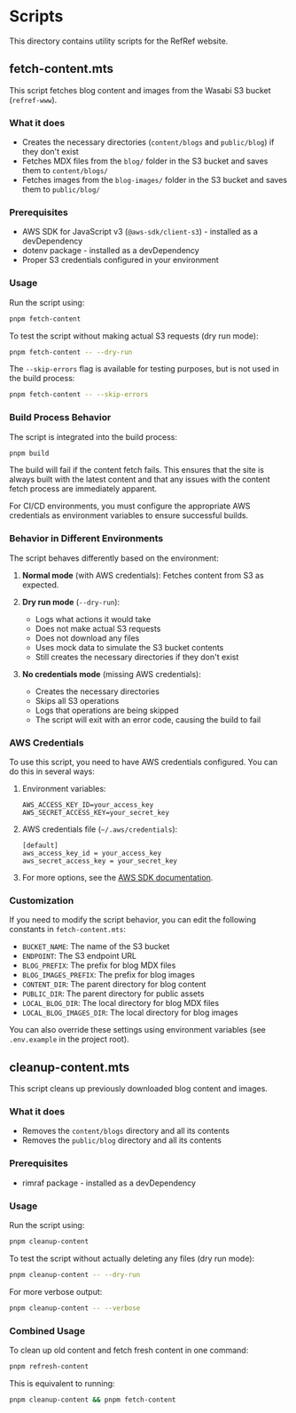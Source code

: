 # Scripts

This directory contains utility scripts for the RefRef website.

## fetch-content.mts

This script fetches blog content and images from the Wasabi S3 bucket (`refref-www`).

### What it does

- Creates the necessary directories (`content/blogs` and `public/blog`) if they don't exist
- Fetches MDX files from the `blog/` folder in the S3 bucket and saves them to `content/blogs/`
- Fetches images from the `blog-images/` folder in the S3 bucket and saves them to `public/blog/`

### Prerequisites

- AWS SDK for JavaScript v3 (`@aws-sdk/client-s3`) - installed as a devDependency
- dotenv package - installed as a devDependency
- Proper S3 credentials configured in your environment

### Usage

Run the script using:

```bash
pnpm fetch-content
```

To test the script without making actual S3 requests (dry run mode):

```bash
pnpm fetch-content -- --dry-run
```

The `--skip-errors` flag is available for testing purposes, but is not used in the build process:

```bash
pnpm fetch-content -- --skip-errors
```

### Build Process Behavior

The script is integrated into the build process:

```bash
pnpm build
```

The build will fail if the content fetch fails. This ensures that the site is always built with the latest content and that any issues with the content fetch process are immediately apparent.

For CI/CD environments, you must configure the appropriate AWS credentials as environment variables to ensure successful builds.

### Behavior in Different Environments

The script behaves differently based on the environment:

1. **Normal mode** (with AWS credentials): Fetches content from S3 as expected.

2. **Dry run mode** (`--dry-run`):
   - Logs what actions it would take
   - Does not make actual S3 requests
   - Does not download any files
   - Uses mock data to simulate the S3 bucket contents
   - Still creates the necessary directories if they don't exist

3. **No credentials mode** (missing AWS credentials):
   - Creates the necessary directories
   - Skips all S3 operations
   - Logs that operations are being skipped
   - The script will exit with an error code, causing the build to fail

### AWS Credentials

To use this script, you need to have AWS credentials configured. You can do this in several ways:

1. Environment variables:
   ```
   AWS_ACCESS_KEY_ID=your_access_key
   AWS_SECRET_ACCESS_KEY=your_secret_key
   ```

2. AWS credentials file (`~/.aws/credentials`):
   ```
   [default]
   aws_access_key_id = your_access_key
   aws_secret_access_key = your_secret_key
   ```

3. For more options, see the [AWS SDK documentation](https://docs.aws.amazon.com/sdk-for-javascript/v3/developer-guide/setting-credentials-node.html).

### Customization

If you need to modify the script behavior, you can edit the following constants in `fetch-content.mts`:

- `BUCKET_NAME`: The name of the S3 bucket
- `ENDPOINT`: The S3 endpoint URL
- `BLOG_PREFIX`: The prefix for blog MDX files
- `BLOG_IMAGES_PREFIX`: The prefix for blog images
- `CONTENT_DIR`: The parent directory for blog content
- `PUBLIC_DIR`: The parent directory for public assets
- `LOCAL_BLOG_DIR`: The local directory for blog MDX files
- `LOCAL_BLOG_IMAGES_DIR`: The local directory for blog images

You can also override these settings using environment variables (see `.env.example` in the project root).

## cleanup-content.mts

This script cleans up previously downloaded blog content and images.

### What it does

- Removes the `content/blogs` directory and all its contents
- Removes the `public/blog` directory and all its contents

### Prerequisites

- rimraf package - installed as a devDependency

### Usage

Run the script using:

```bash
pnpm cleanup-content
```

To test the script without actually deleting any files (dry run mode):

```bash
pnpm cleanup-content -- --dry-run
```

For more verbose output:

```bash
pnpm cleanup-content -- --verbose
```

### Combined Usage

To clean up old content and fetch fresh content in one command:

```bash
pnpm refresh-content
```

This is equivalent to running:

```bash
pnpm cleanup-content && pnpm fetch-content
```